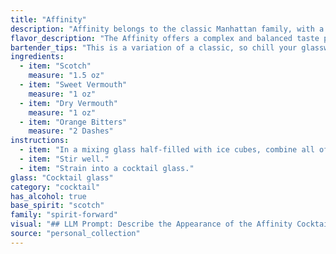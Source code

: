 ```yaml
---
title: "Affinity"
description: "Affinity belongs to the classic Manhattan family, with a unique twist. It's a modern take on the timeless cocktail, incorporating both sweet and dry vermouth, adding complexity and depth to the traditional Scotch base. "
flavor_description: "The Affinity offers a complex and balanced taste profile. The smoky, peaty notes of Scotch are softened by the sweetness of the sweet vermouth, while the dry vermouth adds a touch of dryness and herbal complexity.  The orange bitters provide a subtle citrusy note, balancing the overall sweetness and creating a harmonious finish. "
bartender_tips: "This is a variation of a classic, so chill your glassware beforehand. Use good quality Scotch, and measure your vermouths precisely for balance. A dash of orange bitters adds depth, but don't overdo it. Stir with ice, strain into your chilled glass, and garnish with an orange peel for a citrus aroma. "
ingredients:
  - item: "Scotch"
    measure: "1.5 oz"
  - item: "Sweet Vermouth"
    measure: "1 oz"
  - item: "Dry Vermouth"
    measure: "1 oz"
  - item: "Orange Bitters"
    measure: "2 Dashes"
instructions:
  - item: "In a mixing glass half-filled with ice cubes, combine all of the ingredients."
  - item: "Stir well."
  - item: "Strain into a cocktail glass."
glass: "Cocktail glass"
category: "cocktail"
has_alcohol: true
base_spirit: "scotch"
family: "spirit-forward"
visual: "## LLM Prompt: Describe the Appearance of the Affinity Cocktail**Context:**The Affinity cocktail is a sophisticated, complex drink made with:* Scotch Whisky (2 oz)* Sweet Vermouth (1 oz)* Dry Vermouth (1/2 oz)* Orange Bitters (2 dashes)**Prompt:**Imagine a glass filled with a deep amber liquid, reminiscent of a warm sunset. The liquid itself shimmers with subtle hints of gold, reflecting the light in a mesmerizing way.  The surface of the drink is undisturbed, smooth and inviting, with a single, elegant orange peel curled delicately on top.  A wisp of steam rises from the glass, carrying with it the aroma of rich spices and citrus.  **Please describe the appearance of the Affinity cocktail in detail, focusing on the following aspects:*** **Color and texture of the liquid:** Is it clear, cloudy, oily, or viscous? What kind of light does it reflect?* **Appearance of the garnish:** How does the orange peel complement the drink's overall look?  Does it add a touch of vibrancy or elegance?* **Overall impression:** What emotions or thoughts does the drink evoke?  Is it inviting, mysterious, or sophisticated?**Note:** The LLM should strive to evoke a sense of luxury and sophistication, reflecting the cocktail's complexity and the quality of its ingredients. "
source: "personal_collection"
---
```


